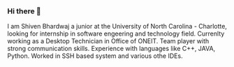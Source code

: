 ### Hi there 👋 
I am Shiven Bhardwaj a junior at the University of North Carolina - Charlotte, looking for internship in software engeering and technology field. Currenlty working as a Desktop Technician in Office of ONEIT. Team player with strong communication skills. Experience with languages like C++, JAVA, Python. Worked in SSH based system and various othe IDEs.
<!--
**sbhardw3/sbhardw3** is a ✨ _special_ ✨ repository because its `README.md` (this file) appears on your GitHub profile.

Here are some ideas to get you started:

- 🔭 I’m currently working on ...
- 🌱 I’m currently learning ...
- 👯 I’m looking to collaborate on ...
- 🤔 I’m looking for help with ...
- 💬 Ask me about ...
- 📫 How to reach me: ...
- 😄 Pronouns: ...
- ⚡ Fun fact: ...
-->

